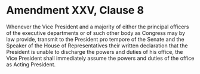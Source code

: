 # Amendment XXV, Clause 8

Whenever the Vice President and a majority of either the principal officers
of the executive departments or of such other body as Congress may by law
provide, transmit to the President pro tempore of the Senate and the Speaker
of the House of Representatives their written declaration that the President
is unable to discharge the powers and duties of his office, the Vice
President shall immediately assume the powers and duties of the office as
Acting President.
